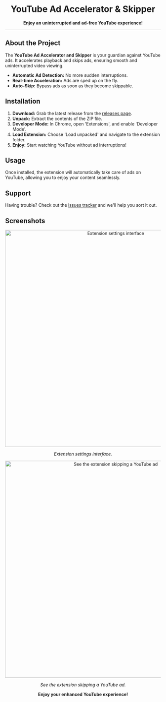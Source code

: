 <h1 align="center">YouTube Ad Accelerator & Skipper</h1>


<p align="center">
  <strong>Enjoy an uninterrupted and ad-free YouTube experience!</strong>
</p>

---

<h2>About the Project</h2>

<p>
The <strong>YouTube Ad Accelerator and Skipper</strong> is your guardian against YouTube ads. It accelerates playback and skips ads, ensuring smooth and uninterrupted video viewing.
</p>

<ul>
  <li><b>Automatic Ad Detection:</b> No more sudden interruptions.</li>
  <li><b>Real-time Acceleration:</b> Ads are sped up on the fly.</li>
  <li><b>Auto-Skip:</b> Bypass ads as soon as they become skippable.</li>
</ul>

<h2>Installation</h2>

<ol>
  <li><strong>Download:</strong> Grab the latest release from the <a href="https://github.com/YOUR_GITHUB/YOUR_PROJECT/releases">releases page</a>.</li>
  <li><strong>Unpack:</strong> Extract the contents of the ZIP file.</li>
  <li><strong>Developer Mode:</strong> In Chrome, open 'Extensions', and enable 'Developer Mode'.</li>
  <li><strong>Load Extension:</strong> Choose 'Load unpacked' and navigate to the extension folder.</li>
  <li><strong>Enjoy:</strong> Start watching YouTube without ad interruptions!</li>
</ol>

<h2>Usage</h2>

<p>
Once installed, the extension will automatically take care of ads on YouTube, allowing you to enjoy your content seamlessly.
</p>

<h2>Support</h2>

<p>
Having trouble? Check out the <a href="#">issues tracker</a> and we'll help you sort it out.
</p>

<h2>Screenshots</h2>

<div align="center">
  <img src="https://ltdfoto.ru/images/2023/11/06/menu.png" alt="Extension settings interface" width="700px" />
  <p><em>Extension settings interface.</em></p>
</div>

<div align="center">
  <img src="https://ltdfoto.ru/images/2023/11/06/mini.png" alt="See the extension skipping a YouTube ad" width="700px" />
  <p><em>See the extension skipping a YouTube ad.</em></p>
</div>


<div align="center">
  <p><strong>Enjoy your enhanced YouTube experience!</strong></p>
</div>
